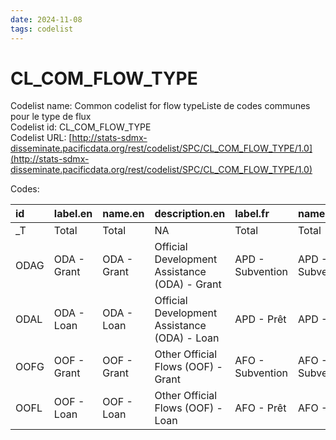 ```yaml
---
date: 2024-11-08
tags: codelist
---
```


# CL_COM_FLOW_TYPE

Codelist name: Common codelist for flow typeListe de codes communes pour le type de flux  
Codelist id: CL_COM_FLOW_TYPE  
Codelist URL: [http://stats-sdmx-disseminate.pacificdata.org/rest/codelist/SPC/CL_COM_FLOW_TYPE/1.0](http://stats-sdmx-disseminate.pacificdata.org/rest/codelist/SPC/CL_COM_FLOW_TYPE/1.0)  

Codes:  

|id   |label.en    |name.en     |description.en                                |label.fr         |name.fr          |description.fr                                      |
|:----|:-----------|:-----------|:---------------------------------------------|:----------------|:----------------|:---------------------------------------------------|
|_T   |Total       |Total       |NA                                            |Total            |Total            |NA                                                  |
|ODAG |ODA - Grant |ODA - Grant |Official Development Assistance (ODA) - Grant |APD - Subvention |APD - Subvention |Aide Publique au Déeveloppement (APD) - Subventions |
|ODAL |ODA - Loan  |ODA - Loan  |Official Development Assistance (ODA) - Loan  |APD - Prêt       |APD - Prêt       |Aide Publique au Déeveloppement (APD) - Prêt        |
|OOFG |OOF - Grant |OOF - Grant |Other Official Flows (OOF) - Grant            |AFO - Subvention |AFO - Subvention |Autres Flux Officiels (AFO) - Subvention            |
|OOFL |OOF - Loan  |OOF - Loan  |Other Official Flows (OOF) - Loan             |AFO - Prêt       |AFO - Prêt       |Autres Flux Officiels (AFO) - Prêt                  |

